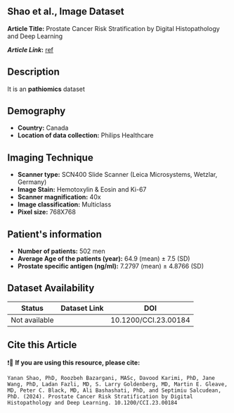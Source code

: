 ## **Shao et al., Image Dataset**
**Article Title:** Prostate Cancer Risk Stratification by Digital Histopathology and Deep Learning

**_Article Link_:** [ref](https://ascopubs.org/doi/full/1a200/CCI.23.00184)

## **Description**
It is an **pathiomics** dataset

## **Demography**
+ **Country:** Canada
+ **Location of data collection:** Philips Healthcare

## **Imaging Technique**
+ **Scanner type:**   SCN400 Slide Scanner (Leica Microsystems, Wetzlar, Germany)
+ **Image Stain:** Hemotoxylin & Eosin and Ki-67
+ **Scanner magnification:** 40x
+ **Image classification:** Multiclass
+ **Pixel size:** 768X768
  
## **Patient's information**
+ **Number of patients:** 502 men
+ **Average Age of the patients (year):** 64.9 (mean) ± 7.5 (SD)
+ **Prostate specific antigen (ng/ml):** 7.2797 (mean) ± 4.8766 (SD)

## **Dataset Availability**

|**Status**|**Dataset Link**|**DOI**|
|:---:|:---:|:---:|
|Not available|  | 10.1200/CCI.23.00184


  
## **Cite this Article**

❗🛑 **If you are using this resource, please cite:**

```
Yanan Shao, PhD, Roozbeh Bazargani, MASc, Davood Karimi, PhD, Jane Wang, PhD, Ladan Fazli, MD, S. Larry Goldenberg, MD, Martin E. Gleave, MD, Peter C. Black, MD, Ali Bashashati, PhD, and Septimiu Salcudean, PhD. (2024). Prostate Cancer Risk Stratification by Digital Histopathology and Deep Learning. 10.1200/CCI.23.00184

```
